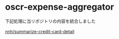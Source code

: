 # oscr-expense-aggregator
下記処理に当リポジトリの内容を統合しました  

[nnh/summarize-credit-card-detail](https://github.com/nnh/summarize-credit-card-detail)　
